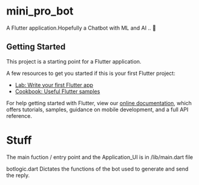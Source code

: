 # mini_pro_bot

A Flutter application.Hopefully a Chatbot with ML and AI .. 👀

## Getting Started

This project is a starting point for a Flutter application.

A few resources to get you started if this is your first Flutter project:

- [Lab: Write your first Flutter app](https://flutter.dev/docs/get-started/codelab)
- [Cookbook: Useful Flutter samples](https://flutter.dev/docs/cookbook)

For help getting started with Flutter, view our
[online documentation](https://flutter.dev/docs), which offers tutorials,
samples, guidance on mobile development, and a full API reference.

# Stuff

The main fuction / entry point and the Application_UI is in /lib/main.dart file

botlogic.dart Dictates the functions of the bot used to generate and send the reply.
